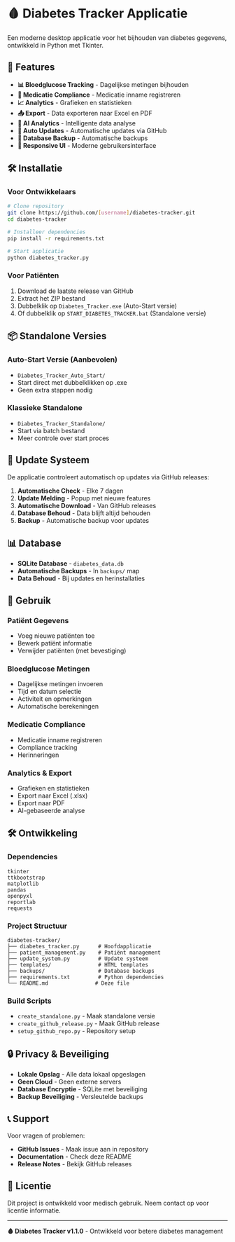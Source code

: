 # 🩸 Diabetes Tracker Applicatie

Een moderne desktop applicatie voor het bijhouden van diabetes gegevens, ontwikkeld in Python met Tkinter.

## 🚀 Features

- **📊 Bloedglucose Tracking** - Dagelijkse metingen bijhouden
- **💊 Medicatie Compliance** - Medicatie inname registreren
- **📈 Analytics** - Grafieken en statistieken
- **📤 Export** - Data exporteren naar Excel en PDF
- **🤖 AI Analytics** - Intelligente data analyse
- **🔄 Auto Updates** - Automatische updates via GitHub
- **💾 Database Backup** - Automatische backups
- **📱 Responsive UI** - Moderne gebruikersinterface

## 🛠️ Installatie

### Voor Ontwikkelaars
```bash
# Clone repository
git clone https://github.com/[username]/diabetes-tracker.git
cd diabetes-tracker

# Installeer dependencies
pip install -r requirements.txt

# Start applicatie
python diabetes_tracker.py
```

### Voor Patiënten
1. Download de laatste release van GitHub
2. Extract het ZIP bestand
3. Dubbelklik op `Diabetes_Tracker.exe` (Auto-Start versie)
4. Of dubbelklik op `START_DIABETES_TRACKER.bat` (Standalone versie)

## 📦 Standalone Versies

### Auto-Start Versie (Aanbevolen)
- `Diabetes_Tracker_Auto_Start/`
- Start direct met dubbelklikken op .exe
- Geen extra stappen nodig

### Klassieke Standalone
- `Diabetes_Tracker_Standalone/`
- Start via batch bestand
- Meer controle over start proces

## 🔄 Update Systeem

De applicatie controleert automatisch op updates via GitHub releases:

1. **Automatische Check** - Elke 7 dagen
2. **Update Melding** - Popup met nieuwe features
3. **Automatische Download** - Van GitHub releases
4. **Database Behoud** - Data blijft altijd behouden
5. **Backup** - Automatische backup voor updates

## 📊 Database

- **SQLite Database** - `diabetes_data.db`
- **Automatische Backups** - In `backups/` map
- **Data Behoud** - Bij updates en herinstallaties

## 🎯 Gebruik

### Patiënt Gegevens
- Voeg nieuwe patiënten toe
- Bewerk patiënt informatie
- Verwijder patiënten (met bevestiging)

### Bloedglucose Metingen
- Dagelijkse metingen invoeren
- Tijd en datum selectie
- Activiteit en opmerkingen
- Automatische berekeningen

### Medicatie Compliance
- Medicatie inname registreren
- Compliance tracking
- Herinneringen

### Analytics & Export
- Grafieken en statistieken
- Export naar Excel (.xlsx)
- Export naar PDF
- AI-gebaseerde analyse

## 🛠️ Ontwikkeling

### Dependencies
```
tkinter
ttkbootstrap
matplotlib
pandas
openpyxl
reportlab
requests
```

### Project Structuur
```
diabetes-tracker/
├── diabetes_tracker.py      # Hoofdapplicatie
├── patient_management.py    # Patiënt management
├── update_system.py         # Update systeem
├── templates/               # HTML templates
├── backups/                 # Database backups
├── requirements.txt         # Python dependencies
└── README.md               # Deze file
```

### Build Scripts
- `create_standalone.py` - Maak standalone versie
- `create_github_release.py` - Maak GitHub release
- `setup_github_repo.py` - Repository setup

## 🔒 Privacy & Beveiliging

- **Lokale Opslag** - Alle data lokaal opgeslagen
- **Geen Cloud** - Geen externe servers
- **Database Encryptie** - SQLite met beveiliging
- **Backup Beveiliging** - Versleutelde backups

## 📞 Support

Voor vragen of problemen:
- **GitHub Issues** - Maak issue aan in repository
- **Documentation** - Check deze README
- **Release Notes** - Bekijk GitHub releases

## 📄 Licentie

Dit project is ontwikkeld voor medisch gebruik. Neem contact op voor licentie informatie.

---

**🩸 Diabetes Tracker v1.1.0** - Ontwikkeld voor betere diabetes management
